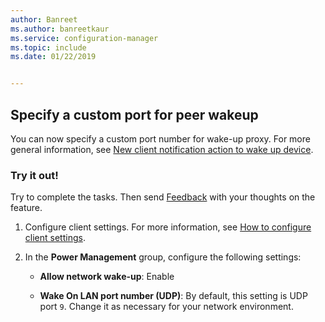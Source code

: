 ```yaml
---
author: Banreet
ms.author: banreetkaur
ms.service: configuration-manager
ms.topic: include
ms.date: 01/22/2019


---
```


## <a name="bkmk_sleep"></a> Specify a custom port for peer wakeup
<!--3605925-->

You can now specify a custom port number for wake-up proxy. For more general information, see [New client notification action to wake up device](../../../capabilities-in-technical-preview-1810.md#bkmk_wakeup).


### Try it out!

Try to complete the tasks. Then send [Feedback](../../../../understand/product-feedback.md) with your thoughts on the feature.

1. Configure client settings. For more information, see [How to configure client settings](../../../../clients/deploy/configure-client-settings.md).  

2. In the **Power Management** group, configure the following settings:  

    - **Allow network wake-up**: Enable  

    - **Wake On LAN port number (UDP)**: By default, this setting is UDP port `9`. Change it as necessary for your network environment.  

